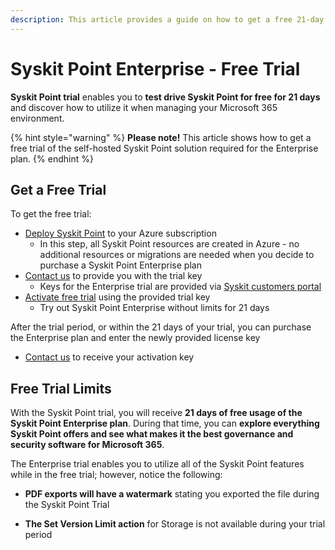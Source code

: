 ```yaml
---
description: This article provides a guide on how to get a free 21-day trial of the Syskit Point Enterprise plan.
---
```


# Syskit Point Enterprise - Free Trial

**Syskit Point trial** enables you to **test drive Syskit Point for free for 21 days** and discover how to utilize it when managing your Microsoft 365 environment. 

{% hint style="warning" %}
**Please note!**&#x20;
This article shows how to get a free trial of the self-hosted Syskit Point solution required for the Enterprise plan.
{% endhint %}

## Get a Free Trial

To get the free trial:

* [Deploy Syskit Point](../deployment/overview.md) to your Azure subscription 
   * In this step, all Syskit Point resources are created in Azure - no additional resources or migrations are needed when you decide to purchase a Syskit Point Enterprise plan
* [Contact us](https://www.syskit.com/contact-us/) to provide you with the trial key
    * Keys for the Enterprise trial are provided via [Syskit customers portal](https://my.syskit.com/)
* [Activate free trial](activate-syskit-point.md) using the provided trial key
    * Try out Syskit Point Enterprise without limits for 21 days

After the trial period, or within the 21 days of your trial, you can purchase the Enterprise plan and enter the newly provided license key
   * [Contact us](https://www.syskit.com/company/contact-us) to receive your activation key

## Free Trial Limits

With the Syskit Point trial, you will receive **21 days of free usage of the Syskit Point Enterprise plan**. During that time, you can **explore everything Syskit Point offers and see what makes it the best governance and security software for Microsoft 365**. 

The Enterprise trial enables you to utilize all of the Syskit Point features while in the free trial; however, notice the following:

* **PDF exports will have a watermark** stating you exported the file during the Syskit Point Trial

* **The Set Version Limit action** for Storage is not available during your trial period 